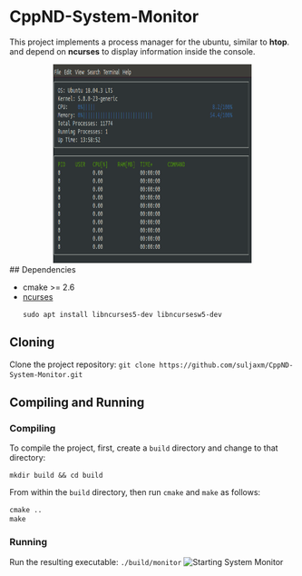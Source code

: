 # CppND-System-Monitor

This project implements a process manager for the ubuntu, similar to **htop**. and depend on **ncurses** to display information inside the console.


<div align=center><img width="350" height="350" src="./images/displaysystem.png"/></div>
## Dependencies

* cmake >= 2.6
* [ncurses](https://www.gnu.org/software/ncurses/)
    ```
    sudo apt install libncurses5-dev libncursesw5-dev
    ```
## Cloning

Clone the project repository: `git clone https://github.com/suljaxm/CppND-System-Monitor.git`


## Compiling and Running

### Compiling
To compile the project, first, create a `build` directory and change to that directory:
```
mkdir build && cd build
```
From within the `build` directory, then run `cmake` and `make` as follows:
```
cmake ..
make
```
### Running
Run the resulting executable: `./build/monitor`
![Starting System Monitor](images/starting_monitor.png)

